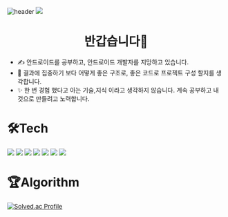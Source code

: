 ![header](https://capsule-render.vercel.app/api?type=slice&color=auto&height=300&section=header&text=SeoJongWoo&fontSize=90)
<img src="https://github-readme-stats.vercel.app/api?username=SEO-J17&show_icons=true&theme=tokyonight">
# <center>반갑습니다👋</center>

+ ✍ 안드로이드를 공부하고, 안드로이드 개발자를 지망하고 있습니다.
+ 🎨 결과에 집중하기 보다 어떻게 좋은 구조로, 좋은 코드로 프로젝트 구성 할지를 생각합니다.
+ ✨ 한 번 경험 했다고 아는 기술,지식 이라고 생각하지 않습니다. 계속 공부하고 내 것으로 만들려고 노력합니다.

# 🛠Tech
<img src="https://img.shields.io/badge/Kotlin-FFA200?style=flat-square&logo=kotlin&logoColor=#7F52FF"/> <img src="https://img.shields.io/badge/android-0085DE?style=flat-square&logo=android&logoColor=#3DDC84"/>
<img src="https://img.shields.io/badge/JAVA-CC0000?style=flat-square&logo=OpenJDK&logoColor=#3DDC84"/>
<img src="https://img.shields.io/badge/Android Studio-224099?style=flat-square&logo=Android Studio&logoColor=#3DDC84"/>
<img src="https://img.shields.io/badge/Eclipse-2C2255?style=flat-square&logo=Eclipse IDE&logoColor=#2C2255"/>
<img src="https://img.shields.io/badge/IntelliJ-5A45FF?style=flat-square&logo=IntelliJ IDEA&logoColor=#000000"/>
<img src="https://img.shields.io/badge/Notion-8B89CC?style=flat-square&logo=Notion&logoColor=#000000"/>

# 🏆Algorithm
[![Solved.ac Profile](http://mazassumnida.wtf/api/v2/generate_badge?boj=qw4643987)](https://solved.ac/qw4643987/)

